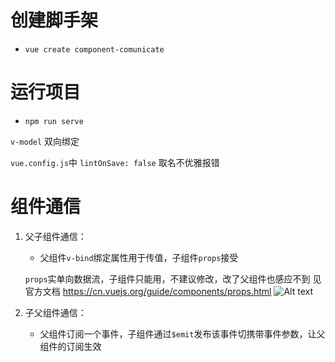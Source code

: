 # 创建脚手架
- `vue create component-comunicate`

# 运行项目
- `npm run serve`

`v-model` 双向绑定 

`vue.config.js`中
`lintOnSave: false` 取名不优雅报错

# 组件通信
1. 父子组件通信：
    - 父组件`v-bind`绑定属性用于传值，子组件`props`接受
    <!-- 子组件修改但父组件不能监听到 -->
    `props`实单向数据流，子组件只能用，不建议修改，改了父组件也感应不到
    见官方文档
    https://cn.vuejs.org/guide/components/props.html
    ![Alt text](image.png)

2. 子父组件通信：
    - 父组件订阅一个事件，子组件通过`$emit`发布该事件切携带事件参数，让父组件的订阅生效


